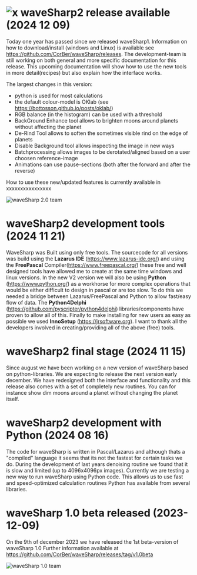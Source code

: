 # ![x](/../main/images/waveSharp2.ico) waveSharp2 release available (2024 12 09)
Today one year has passed since we released waveSharp1. Information on how to download/install (windows and Linux) is available see https://github.com/CorBer/waveSharp/releases. The development-team is still working on both general and more specific documentation for this release. This upcoming documentation will show how to use the new tools in more detail(recipes) but also explain how the interface works.

The largest changes in this version:
  - python is used for most calculations
  - the default colour-model is OKlab (see https://bottosson.github.io/posts/oklab/)
  - RGB balance (in the histogram) can be used with a threshold
  - BackGround Enhance tool allows to brighten moons around planets without affecting the planet
  - De-Rind Tool allows to soften the sometimes visible rind on the edge of planets
  - Disable Background tool allows inspecting the image in new ways
  - Batchprocessing allows images to be derotated/aligned based on a user choosen reference-image
  - Animations can use pause-sections (both after the forward and after the reverse)

How to use these new/updated features is currently available in xxxxxxxxxxxxxxxx  

![waveSharp 2.0 team](/../main/images/about.png)

# waveSharp2 development tools (2024 11 21)
WaveSharp was Built using only free tools. The sourcecode for all versions was build using the **Lazarus IDE** (https://www.lazarus-ide.org/) and using the **FreePascal** Compiler(https://www.freepascal.org/) these free and well designed tools have allowed me to create at the same time windows and linux versions. In the new V2 version we will also be using **Python** (https://www.python.org/) as a workhorse for more complex operations that would be either difficult to design in pascal or are too slow. To do this we needed a bridge between Lazarus/FreePascal and Python to allow fast/easy flow of data. The **Python4Delphi** (https://github.com/pyscripter/python4delphi) libraries/components have proven to allow all of this. Finally to make installing for new users as easy as possible we used **InnoSetup** (https://jrsoftware.org).
I want to thank all the developers involved in creating/providing all of the above (free) tools. 

# waveSharp2 final stage (2024 11 15)

Since august we have been working on a new version of waveSharp based on python-libraries. We are expecting
to release the next version early december. We have redesigned both the interface and functionality and this release
also comes with a set of completely new routines. You can for instance show dim moons around a planet without changing the planet
itself.

# waveSharp2 development with Python (2024 08 16)
The code for waveSharp is written in Pascal/Lazarus and although thats a "compiled" language
it seems that its not the fastest for certain tasks we do. During the development of last years denoising
routine we found that it is slow and limited (up to 4096x4096px images). Currently we are testing a
new way to run waveSharp using Python code. This allows us to use fast and speed-optimized calculation routines
Python has available from several libraries. 








# waveSharp 1.0 beta released (2023-12-09)
On the 9th of december 2023 we have released the 1st beta-version of waveSharp 1.0 
Further information available at https://github.com/CorBer/waveSharp/releases/tag/v1.0beta <br>

![waveSharp 1.0 team](/../main/images/wavesharpv1_0beta.png)



